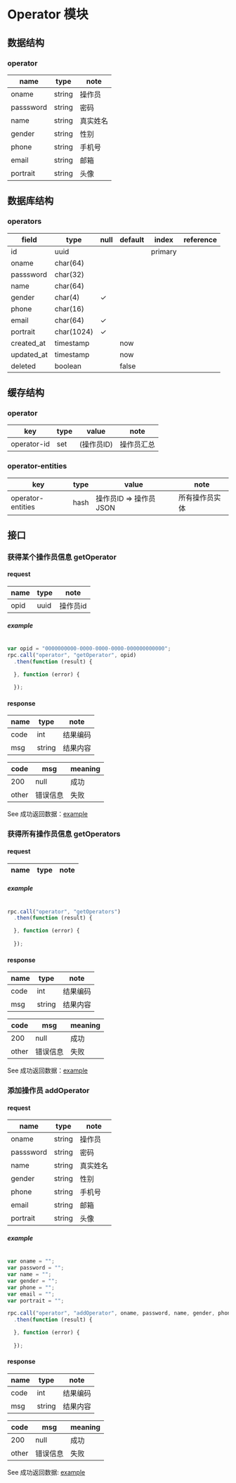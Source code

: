 # Operator 模块

## 数据结构

### operator

| name      | type   | note     |
| ----      | ----   | ----     |
| oname     | string | 操作员   |
| passsword | string | 密码     |
| name      | string | 真实姓名 |
| gender    | string | 性别     |
| phone     | string | 手机号   |
| email     | string | 邮箱     |
| portrait  | string | 头像     |

## 数据库结构

### operators

| field       | type       | null | default | index   | reference |
| ----        | ----       | ---- | ----    | ----    | ----      |
| id          | uuid       |      |         | primary |           |
| oname       | char(64)   |      |         |         |           |
| passsword   | char(32)   |      |         |         |           |
| name        | char(64)   |      |         |         |           |
| gender      | char(4)    | ✓    |         |         |           |
| phone       | char(16)   |      |         |         |           |
| email       | char(64)   | ✓    |         |         |           |
| portrait    | char(1024) | ✓    |         |         |           |
| created\_at | timestamp  |      | now     |         |           |
| updated\_at | timestamp  |      | now     |         |           |
| deleted     | boolean    |      | false   |         |           |

## 缓存结构

### operator

| key         | type | value      | note       |
| ----        | ---- | ----       | ----       |
| operator-id | set  | (操作员ID) | 操作员汇总 |

### operator-entities

| key               | type | value                   | note           |
| ----              | ---- | ----                    | ----           |
| operator-entities | hash | 操作员ID => 操作员 JSON | 所有操作员实体 |

## 接口

### 获得某个操作员信息 getOperator

#### request

| name    | type   | note    |
| ----    | ----   | ----    |
|opid|uuid|操作员id|

##### example

```javascript

var opid = "0000000000-0000-0000-0000-000000000000";
rpc.call("operator", "getOperator", opid)
  .then(function (result) {

  }, function (error) {
        
  });
```

#### response

| name | type   | note     |
| ---- | ----   | ----     |
| code | int    | 结果编码 |
| msg  | string | 结果内容 |

| code  | msg      | meaning |
| ----  | ----     | ----    |
| 200   | null     | 成功    |
| other | 错误信息 | 失败    |

See 成功返回数据：[example](../data/operator/getOperator.json)


### 获得所有操作员信息 getOperators

#### request

| name    | type   | note    |
| ----    | ----   | ----    |

##### example

```javascript

rpc.call("operator", "getOperators")
  .then(function (result) {

  }, function (error) {
        
  });
```

#### response

| name | type   | note     |
| ---- | ----   | ----     |
| code | int    | 结果编码 |
| msg  | string | 结果内容 |

| code  | msg      | meaning |
| ----  | ----     | ----    |
| 200   | null     | 成功    |
| other | 错误信息 | 失败    |

See 成功返回数据：[example](../data/operator/getOperators.json)


### 添加操作员 addOperator

#### request

| name      | type   | note     |
| ----      | ----   | ----     |
| oname     | string | 操作员   |
| passsword | string | 密码     |
| name      | string | 真实姓名 |
| gender    | string | 性别     |
| phone     | string | 手机号   |
| email     | string | 邮箱     |
| portrait  | string | 头像     |

##### example

```javascript

var oname = "";
var password = "";
var name = "";
var gender = "";
var phone = "";
var email = "";
var portrait = "";

rpc.call("operator", "addOperator", oname, password, name, gender, phone, email, portrait)
  .then(function (result) {

  }, function (error) {
        
  });
```
#### response

| name | type   | note     |
| ---- | ----   | ----     |
| code | int    | 结果编码 |
| msg  | string | 结果内容 |

| code  | msg      | meaning |
| ----  | ----     | ----    |
| 200   | null     | 成功    |
| other | 错误信息 | 失败    |

See 成功返回数据: [example](../data/operator/sucessful.json)


